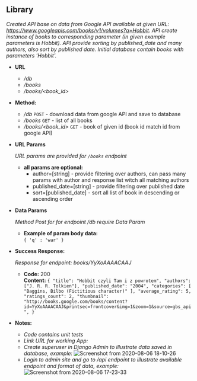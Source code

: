 **Library**
---
  _Created API base on data from  Google API available at given URL: https://www.googleapis.com/books/v1/volumes?q=Hobbit. API create instance of books to corresponding parameter (in given example parameters is Hobbit). API provide sorting by published_date and many authors, also sort by published date. Initial database contain books with parameters 'Hobbit'._
* **URL**

  * _/db_
  * _/books_
  * _/books/<book_id>_

* **Method:**
  
  * _/db_  `POST` - download data from google API and save to database
  * _/books_ `GET` - list of all books
  * _/books/<book_id>_ `GET` - book of given id (book id match id from google API)
  
*  **URL Params**
     
   _URL params are provided for `/books` endpoint_

    * **all params are optional:**<br />
      * author=[string] - provide filtering over authors, can pass many params with author and response list witch all matching authors<br />
      * published_date=[string] - provide filtering over published date<br />
      * sort=[published_date] - sort all list of book in descending or ascending order<br />
    
   
   
* **Data Params**

  _Method Post for for endpoint /db require Data Param_
    * **Example of param body data:**  <br />
    `{ 'q' : 'war' }`
  

* **Success Response:**
  
  _Response for endpoint: books/YyXoAAAACAAJ_

  * **Code:** 200 <br />
    **Content:** `{
    "title": "Hobbit czyli Tam i z powrotem",
    "authors": ["J. R. R. Tolkien"],
    "published_date": "2004",
    "categories": [
        "Baggins, Bilbo (Fictitious character)"
      ],
    "average_rating": 5,
    "ratings_count": 2,
    "thumbnail": "http://books.google.com/books/content?id=YyXoAAAACAAJ&printsec=frontcover&img=1&zoom=1&source=gbs_api",
}`
 
* **Notes:**

    * _Code contains unit tests_
    * _Link URL for working App:_
    * _Create superuser in Django Admin to illustrate data saved in database, example:_
    ![Screenshot from 2020-08-06 18-10-26](https://user-images.githubusercontent.com/62465226/89555322-30525580-d810-11ea-9d43-4f4f742ba5a3.png)
    * _Login  to admin site and go to /api endpoint to illustrate available endpoint and format of data, example:_
    ![Screenshot from 2020-08-06 17-23-33](https://user-images.githubusercontent.com/62465226/89555082-ec5f5080-d80f-11ea-9aaa-9b16da4474e7.png)

    
   